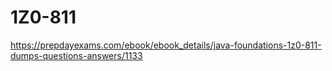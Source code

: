 # 1Z0-811
https://prepdayexams.com/ebook/ebook_details/java-foundations-1z0-811-dumps-questions-answers/1133
